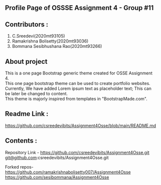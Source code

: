 ## Profile Page of OSSSE Assignment 4 - Group #11

## Contributors : 
1) C.Sreedevi(2020mt93105) <br>
2) Ramakrishna Bolisetty(2020mt93036) <br>
3) Bommana Sesibhushana Rao(2020mt93266) <br>

## About project
This is a one page Bootstrap generic theme created for OSSE Assignment 4. <br>
This one page bootstrap theme can be used to create portfolio websites. <br>
Currently, We have added Lorem ipsum text as placeholder text; This can be later be changed to content. <br>
This theme is majorly inspired from templates in "BootstrapMade.com". <br>

## Readme Link :
https://github.com/csreedevibits/Assignment4Osse/blob/main/README.md

## Contents :
Repository Link - https://github.com/csreedevibits/Assignment4Osse.git <br>
                  git@github.com:csreedevibits/Assignment4Osse.git
                  
 Forked repos- https://github.com/ramakrishnabolisetty007/Assignment4Osse <br>
               https://github.com/sesibommana/Assignment4Osse



